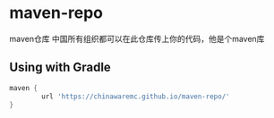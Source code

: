 # maven-repo

maven仓库 中国所有组织都可以在此仓库传上你的代码，他是个maven库

## Using with Gradle

```groovy
maven { 
        url 'https://chinawaremc.github.io/maven-repo/' 
}
```
